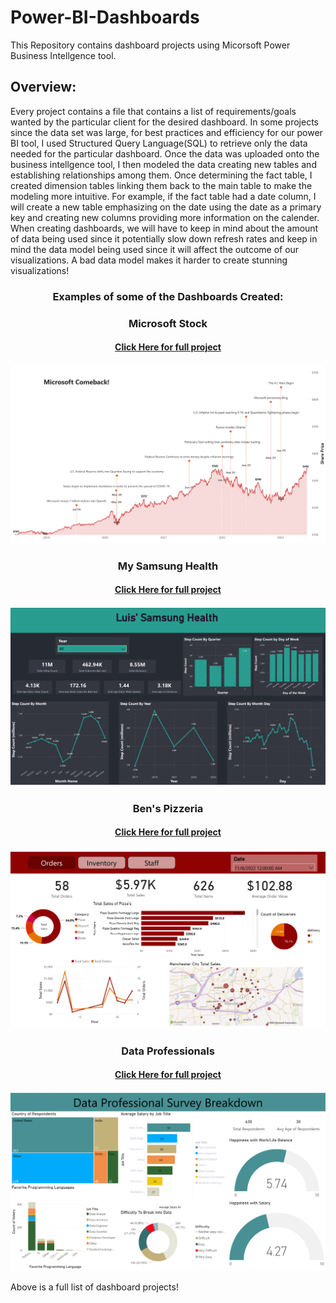 # Power-BI-Dashboards
This Repository contains dashboard projects using Micorsoft Power Business Intellgence tool. 

<h2>Overview:</h2>
<p>
  Every project contains a file that contains a list of requirements/goals wanted by the particular client for the desired dashboard. In some projects since the data set was 
  large, for best practices and efficiency for our power BI tool, I used Structured Query Language(SQL) to retrieve only the data needed for the particular dashboard. Once the 
  data was uploaded onto the business intellgence tool, I then modeled the data creating new tables and establishing relationships among them. Once determining the fact table, 
  I created dimension tables linking them back to the main table to make the modeling more intuitive. For example, if the fact table had a date column, I will create a new 
  table emphasizing on the date using the date as a primary key and creating new columns providing more information on the calender. When creating dashboards, we will have to 
  keep in mind about the amount of data being used since it potentially slow down refresh rates and keep in mind the data model being used since it will affect the outcome of 
  our visualizations. A bad data model makes it harder to create stunning visualizations!
</p>

<h3 align="center">Examples of some of the Dashboards Created:</h3>
<p>
  <h3 align="center">Microsoft Stock</h3>
  <h4 align="center"><a href="https://github.com/luisosorio3214/Power-BI-Dashboards/tree/main/Microsoft%20Stock">Click Here for full project</a></h4>
  <p align="center">
    <img src="Microsoft Stock/Microsoft - Dashboard Images/Microsoft - Dashboard-1.png">
  </p>

  <h3 align="center">My Samsung Health</h3>
  <h4 align="center"><a href="https://github.com/luisosorio3214/Power-BI-Dashboards/tree/main/Luis'%20Samsung%20Health">Click Here for full project</a></h4>
  <p align="center">
    <img src="Luis' Samsung Health/Luis' Health - Dashboard Images/Luis' Health - Dashboard-1.png">
  </p>

  <h3 align="center">Ben's Pizzeria</h3>
  <h4 align="center"><a href="https://github.com/luisosorio3214/Power-BI-Dashboards/tree/main/Ben's%20Pizzeria%20-%20Dashboard">Click Here for full project</a></h4>
  <p align="center">
    <img src="Ben's Pizzeria - Dashboard/Pizzeria - Dashboard Images/Pizzeria - Dashboard-2.png">
  </p>

  <h3 align="center">Data Professionals</h3>
  <h4 align="center"><a href="https://github.com/luisosorio3214/Power-BI-Dashboards/tree/main/Data%20Careers%20-%20Survey%20Dashboard">Click Here for full project</a></h4>
  <p align="center">
    <img src="Data Careers - Survey Dashboard/Data Professional Survey - Dashboard Images/Data Professional Survey - Dashboard-1.png">
  </p>

  <p>Above is a full list of dashboard projects!</p>
 </p>
